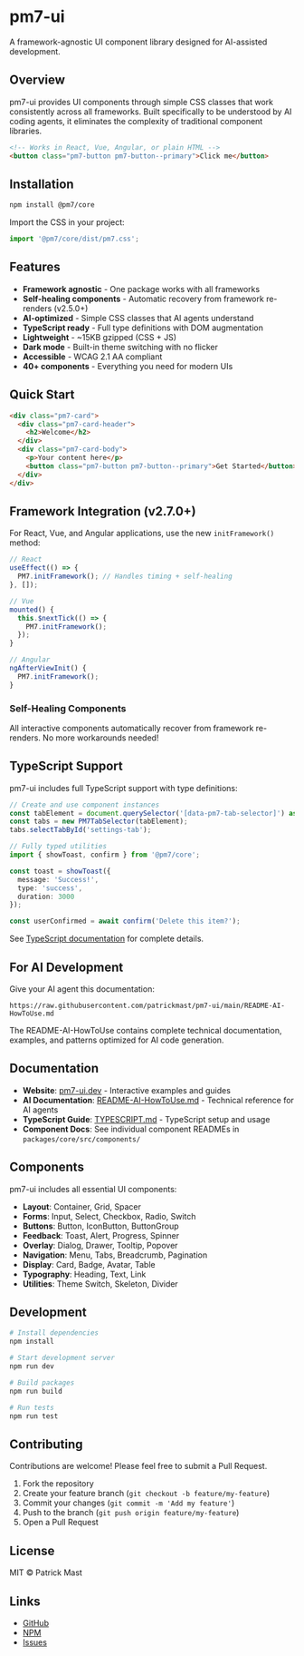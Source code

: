 # pm7-ui

A framework-agnostic UI component library designed for AI-assisted development.

## Overview

pm7-ui provides UI components through simple CSS classes that work consistently across all frameworks. Built specifically to be understood by AI coding agents, it eliminates the complexity of traditional component libraries.

```html
<!-- Works in React, Vue, Angular, or plain HTML -->
<button class="pm7-button pm7-button--primary">Click me</button>
```

## Installation

```bash
npm install @pm7/core
```

Import the CSS in your project:

```javascript
import '@pm7/core/dist/pm7.css';
```

## Features

- **Framework agnostic** - One package works with all frameworks
- **Self-healing components** - Automatic recovery from framework re-renders (v2.5.0+)
- **AI-optimized** - Simple CSS classes that AI agents understand
- **TypeScript ready** - Full type definitions with DOM augmentation
- **Lightweight** - ~15KB gzipped (CSS + JS)
- **Dark mode** - Built-in theme switching with no flicker
- **Accessible** - WCAG 2.1 AA compliant
- **40+ components** - Everything you need for modern UIs

## Quick Start

```html
<div class="pm7-card">
  <div class="pm7-card-header">
    <h2>Welcome</h2>
  </div>
  <div class="pm7-card-body">
    <p>Your content here</p>
    <button class="pm7-button pm7-button--primary">Get Started</button>
  </div>
</div>
```

## Framework Integration (v2.7.0+)

For React, Vue, and Angular applications, use the new `initFramework()` method:

```javascript
// React
useEffect(() => {
  PM7.initFramework(); // Handles timing + self-healing
}, []);

// Vue
mounted() {
  this.$nextTick(() => {
    PM7.initFramework();
  });
}

// Angular
ngAfterViewInit() {
  PM7.initFramework();
}
```

### Self-Healing Components

All interactive components automatically recover from framework re-renders. No more workarounds needed!

## TypeScript Support

pm7-ui includes full TypeScript support with type definitions:

```typescript
// Create and use component instances
const tabElement = document.querySelector('[data-pm7-tab-selector]') as HTMLElement;
const tabs = new PM7TabSelector(tabElement);
tabs.selectTabById('settings-tab');

// Fully typed utilities
import { showToast, confirm } from '@pm7/core';

const toast = showToast({
  message: 'Success!',
  type: 'success',
  duration: 3000
});

const userConfirmed = await confirm('Delete this item?');
```

See [TypeScript documentation](packages/core/TYPESCRIPT.md) for complete details.

## For AI Development

Give your AI agent this documentation:

```
https://raw.githubusercontent.com/patrickmast/pm7-ui/main/README-AI-HowToUse.md
```

The README-AI-HowToUse contains complete technical documentation, examples, and patterns optimized for AI code generation.

## Documentation

- **Website**: [pm7-ui.dev](https://pm7-ui.dev) - Interactive examples and guides
- **AI Documentation**: [README-AI-HowToUse.md](https://raw.githubusercontent.com/patrickmast/pm7-ui/main/README-AI-HowToUse.md) - Technical reference for AI agents
- **TypeScript Guide**: [TYPESCRIPT.md](packages/core/TYPESCRIPT.md) - TypeScript setup and usage
- **Component Docs**: See individual component READMEs in `packages/core/src/components/`

## Components

pm7-ui includes all essential UI components:

- **Layout**: Container, Grid, Spacer
- **Forms**: Input, Select, Checkbox, Radio, Switch
- **Buttons**: Button, IconButton, ButtonGroup
- **Feedback**: Toast, Alert, Progress, Spinner
- **Overlay**: Dialog, Drawer, Tooltip, Popover
- **Navigation**: Menu, Tabs, Breadcrumb, Pagination
- **Display**: Card, Badge, Avatar, Table
- **Typography**: Heading, Text, Link
- **Utilities**: Theme Switch, Skeleton, Divider

## Development

```bash
# Install dependencies
npm install

# Start development server
npm run dev

# Build packages
npm run build

# Run tests
npm run test
```

## Contributing

Contributions are welcome! Please feel free to submit a Pull Request.

1. Fork the repository
2. Create your feature branch (`git checkout -b feature/my-feature`)
3. Commit your changes (`git commit -m 'Add my feature'`)
4. Push to the branch (`git push origin feature/my-feature`)
5. Open a Pull Request

## License

MIT © Patrick Mast

## Links

- [GitHub](https://github.com/patrickmast/pm7-ui)
- [NPM](https://www.npmjs.com/package/@pm7/core)
- [Issues](https://github.com/patrickmast/pm7-ui/issues)